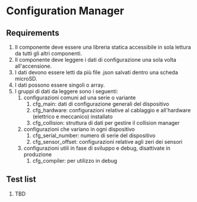 # Configuration Manager

## Requirements

1. Il componente deve essere una libreria statica accessibile in sola lettura da tutti gli altri componenti.
2. Il componente deve leggere i dati di configurazione una sola volta all'accensione.
3. I dati devono essere letti da più file .json salvati dentro una scheda microSD.
4. I dati possono essere singoli o array.
5. I gruppi di dati da leggere sono i seguenti:
   1. configurazioni comuni ad una serie o variante
      1. cfg\_main: dati di configurazione generali del dispositivo
      2. cfg\_hardware: configurazioni relative al cablaggio e all'hardware (elettrico e meccanico) installato
      3. cfg\_collision: struttura di dati per gestire il collision manager
   2. configurazioni che variano in ogni dispositivo
      1. cfg\_serial\_number: numero di serie del dispositivo
      2. cfg\_sensor\_offset: configurazioni relative agli zeri dei sensori
   3. configurazioni utili in fase di sviluppo e debug, disattivate in produzione
      1. cfg\_compiler: per utilizzo in debug

## Test list

1. TBD
